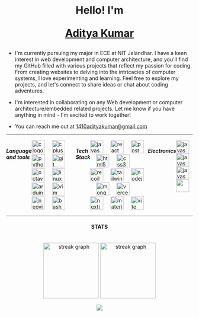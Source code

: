 <h1 align="center" >
  Hello! I'm 

  [Aditya Kumar](https://adityakumar.vercel.app)
</h1>

<p align="justify">
  
-  I'm currently pursuing my major in ECE at NIT Jalandhar. I have a keen interest in web development and computer architecture, and you'll find my GitHub filled with various projects that reflect my passion for coding. From creating websites to delving into the intricacies of computer systems, I love experimenting and learning. Feel free to explore my projects, and let's connect to share ideas or chat about coding adventures.
  
<be>

-  I'm interested in collaborating on any Web development or computer architecture/embedded related projects. Let me know if you have anything in mind - I'm excited to work together!</p>
-  You can reach me out at [1410adityakumar@gmail.com](mailto:1410adityakumar@gmail.com) 

---

<div style="display: flex;">
<h5 align="left">Language and tools</h5>
<div align="left">
  <img src="https://skillicons.dev/icons?i=c" height="35" alt="c logo"  />
  <img width="12" />
  <img src="https://skillicons.dev/icons?i=cpp" height="35" alt="cplusplus logo"  />
  <img width="12" />
  <img src="https://skillicons.dev/icons?i=py" height="35" alt="python logo"  />
  <img width="12" />
  <img src="https://skillicons.dev/icons?i=git" height="35" alt="git logo"  />
  <img width="12" />
  <img src="https://skillicons.dev/icons?i=octave" height="35" alt="octave logo"  />
  <img width="12" />
  <img src="https://skillicons.dev/icons?i=linux" height="35" alt="linux logo"  />
  <img width="12" />
  <img src="https://skillicons.dev/icons?i=arduino" height="35" alt="arduino logo"  />
  <img width="12" />
  <img src="https://skillicons.dev/icons?i=vim" height="35" alt="vim logo"  />
  <img width="12" />
  <img src="https://skillicons.dev/icons?i=neovim" height="35" alt="neovim logo"  />
  <img width="12" />
  <img src="https://skillicons.dev/icons?i=bash" height="35" alt="bash logo"  />
</div>
  <h5 align="left">Tech Stack</h5>
<div align="left">
  <img src="https://skillicons.dev/icons?i=js" height="35" alt="javascript logo"  />
  <img width="12" />
  <img src="https://skillicons.dev/icons?i=react" height="35" alt="react logo"  />
  <img width="12" />
  <img src="https://skillicons.dev/icons?i=postman" height="35" alt="postman logo"  />
  <img width="12" />
  <img src="https://skillicons.dev/icons?i=html" height="35" alt="html5 logo"  />
  <img width="12" />
  <img src="https://skillicons.dev/icons?i=css" height="35" alt="css3 logo"  />
  <img width="12" />
    <img src="https://cdn.worldvectorlogo.com/logos/recoil-js.svg" height="35" alt="recoil logo" borderRadius="3px"/>
  <img width="12" />
  <img src="https://skillicons.dev/icons?i=tailwind" height="35" alt="tailwindcss logo"  />
  <img width="12" />
  <img src="https://skillicons.dev/icons?i=nodejs" height="35" alt="nodejs logo"  />
  <img width="12" />
  <img src="https://skillicons.dev/icons?i=mongodb" height="35" alt="mongodb logo"  />
  <img width="12" />
  <img src="https://skillicons.dev/icons?i=vercel" height="35" alt="vercel logo"  />
  <img width="12" />
  <img src="https://skillicons.dev/icons?i=nextjs" height="35" alt="nextjs logo"  />
  <img width="12" />
  <img src="https://skillicons.dev/icons?i=materialui" height="35" alt="materialui logo"  />
  <img width="12" />
  <img src="https://skillicons.dev/icons?i=vite" height="35" alt="vite logo"  />
</div
<br clear="both">
<h5 align="left">Electronics</h4>
<div align="left">
  <img src="https://community.linuxmint.com/img/screenshots/verilog.png" height="35" alt="javascript logo"  />
  <img width="12" />
  <img src="https://upload.wikimedia.org/wikipedia/en/thumb/0/00/XilinxVivado_Logo.jpg/440px-XilinxVivado_Logo.jpg" height="35" alt="javascript logo"  />
  <img width="12" />
  <img src="https://zhangyiant.gallerycdn.vsassets.io/extensions/zhangyiant/vscode-verilog/1.0.13/1563063877763/Microsoft.VisualStudio.Services.Icons.Default" height="35" alt="javascript logo"  />
  <img width="12" />
  <img src="https://gitlab.com/uploads/-/system/project/avatar/22901741/Makerchip__8_.png"  height ="35"/>
</div>
</div>


---

<h4 align="center">STATS</h4>
<br clear="both">
<div align="center">
  <img src="https://github-readme-streak-stats.herokuapp.com/?user=164adityakumar&theme=prussian&hide_border=true&card_width=600" height="150" alt="streak graph"  />
  <img src="https://github-readme-stats.vercel.app/api/top-langs/?username=164adityakumar&theme=prussian&hide_border=true&include_all_commits=false&count_private=false&layout=compact&hide_title=true&card_width=400" height="150" alt="streak graph"  />
  
[![](https://visitcount.itsvg.in/api?id=164adityakumar&label=Profile%20Views&color=8&icon=8&pretty=true)](https://visitcount.itsvg.in)
</div>

